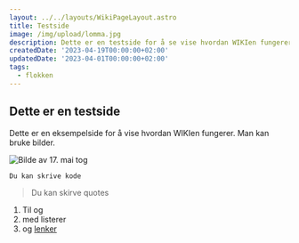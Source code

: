 ```yaml
---
layout: ../../layouts/WikiPageLayout.astro
title: Testside
image: /img/upload/lomma.jpg
description: Dette er en testside for å se vise hvordan WIKIen fungerer
createdDate: '2023-04-19T00:00:00+02:00'
updatedDate: '2023-04-01T00:00:00+02:00'
tags:
  - flokken
---
```

## Dette er en testside

Dette er en eksempelside for å vise hvordan WIKIen fungerer. Man kan bruke bilder.

![Bilde av 17. mai tog](/img/upload/flaggborg.jpg)

```
Du kan skrive kode
```

> Du kan skirve quotes



1. Til og 
2. med listerer
3. og [lenker](nadderud.no)
